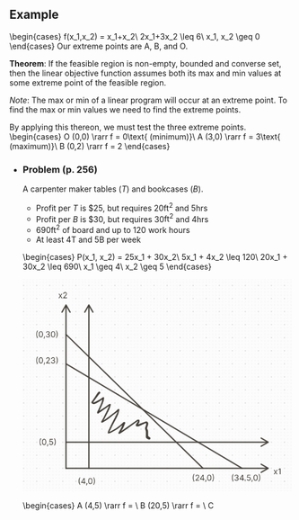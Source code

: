 ## Example
\begin{cases}
f(x_1,x_2) = x_1+x_2\\
2x_1+3x_2 \leq 6\\
x_1, x_2 \geq 0
\end{cases}
Our extreme points are A, B, and O.

**Theorem**:
If the feasible region is non-empty, bounded and converse set, then the linear objective function assumes both its max and min values at some extreme point of the feasible region.

*Note*: The max or min of a linear program will occur at an extreme point. To find the max or min values we need to find the extreme points.

By applying this thereon, we must test the three extreme points.
\begin{cases}
O (0,0) \rarr f = 0\text{ (minimum)}\\
A (3,0) \rarr f = 3\text{ (maximum)}\\
B (0,2) \rarr f = 2
\end{cases}
- ### Problem (p. 256)
  A carpenter maker tables ($T$) and bookcases ($B$).
  * Profit per $T$ is \$25, but requires 20$\text{ft}^2$ and 5hrs
  * Profit per $B$ is \$30, but requires 30$\text{ft}^2$ and 4hrs
  * 690$\text{ft}^2$ of board and up to 120 work hours
  * At least 4T and 5B per week
  
  \begin{cases}
  P(x_1, x_2) = 25x_1 + 30x_2\\
  5x_1 + 4x_2 \leq 120\\
  20x_1 + 30x_2 \leq 690\\
  x_1 \geq 4\\
  x_2 \geq 5
  \end{cases}
  
  ![image.png](../assets/image_1713195229368_0.png)
  
  \begin{cases}
  A (4,5) \rarr f = \\
  B (20,5) \rarr f = \\
  C